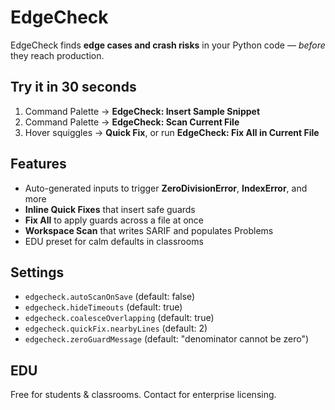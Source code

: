 # EdgeCheck

EdgeCheck finds **edge cases and crash risks** in your Python code — *before* they reach production.

## Try it in 30 seconds
1. Command Palette → **EdgeCheck: Insert Sample Snippet**
2. Command Palette → **EdgeCheck: Scan Current File**
3. Hover squiggles → **Quick Fix**, or run **EdgeCheck: Fix All in Current File**

## Features
- Auto-generated inputs to trigger **ZeroDivisionError**, **IndexError**, and more
- **Inline Quick Fixes** that insert safe guards
- **Fix All** to apply guards across a file at once
- **Workspace Scan** that writes SARIF and populates Problems
- EDU preset for calm defaults in classrooms

## Settings
- `edgecheck.autoScanOnSave` (default: false)
- `edgecheck.hideTimeouts` (default: true)
- `edgecheck.coalesceOverlapping` (default: true)
- `edgecheck.quickFix.nearbyLines` (default: 2)
- `edgecheck.zeroGuardMessage` (default: "denominator cannot be zero")

## EDU
Free for students & classrooms. Contact for enterprise licensing.
